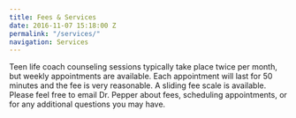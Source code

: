 ```yaml
---
title: Fees & Services
date: 2016-11-07 15:18:00 Z
permalink: "/services/"
navigation: Services
---
```


Teen life coach counseling sessions typically take place twice per month, but weekly appointments are available. Each appointment will last for 50 minutes and the fee is very reasonable. A sliding fee scale is available. Please feel free to email Dr. Pepper about fees, scheduling appointments, or for any additional questions you may have.